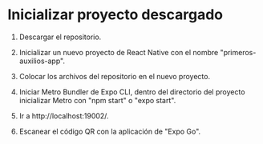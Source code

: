 # Inicializar proyecto descargado

1. Descargar el repositorio.

2. Inicializar un nuevo proyecto de React Native con el nombre "primeros-auxilios-app".

3. Colocar los archivos del repositorio en el nuevo proyecto.

4. Iniciar Metro Bundler de Expo CLI, dentro del directorio del proyecto inicializar Metro con "npm start" o "expo start".

5. Ir a http://localhost:19002/.

6. Escanear el código QR con la aplicación de "Expo Go".